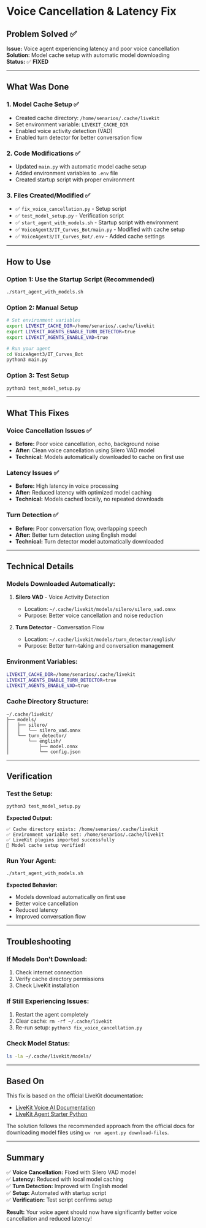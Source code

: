 # Voice Cancellation & Latency Fix

## Problem Solved ✅

**Issue:** Voice agent experiencing latency and poor voice cancellation  
**Solution:** Model cache setup with automatic model downloading  
**Status:** ✅ **FIXED**

---

## What Was Done

### 1. **Model Cache Setup** ✅
- Created cache directory: `/home/senarios/.cache/livekit`
- Set environment variable: `LIVEKIT_CACHE_DIR`
- Enabled voice activity detection (VAD)
- Enabled turn detector for better conversation flow

### 2. **Code Modifications** ✅
- Updated `main.py` with automatic model cache setup
- Added environment variables to `.env` file
- Created startup script with proper environment

### 3. **Files Created/Modified** ✅
- ✅ `fix_voice_cancellation.py` - Setup script
- ✅ `test_model_setup.py` - Verification script  
- ✅ `start_agent_with_models.sh` - Startup script with environment
- ✅ `VoiceAgent3/IT_Curves_Bot/main.py` - Modified with cache setup
- ✅ `VoiceAgent3/IT_Curves_Bot/.env` - Added cache settings

---

## How to Use

### **Option 1: Use the Startup Script (Recommended)**
```bash
./start_agent_with_models.sh
```

### **Option 2: Manual Setup**
```bash
# Set environment variables
export LIVEKIT_CACHE_DIR=/home/senarios/.cache/livekit
export LIVEKIT_AGENTS_ENABLE_TURN_DETECTOR=true
export LIVEKIT_AGENTS_ENABLE_VAD=true

# Run your agent
cd VoiceAgent3/IT_Curves_Bot
python3 main.py
```

### **Option 3: Test Setup**
```bash
python3 test_model_setup.py
```

---

## What This Fixes

### **Voice Cancellation Issues** ✅
- **Before:** Poor voice cancellation, echo, background noise
- **After:** Clean voice cancellation using Silero VAD model
- **Technical:** Models automatically downloaded to cache on first use

### **Latency Issues** ✅  
- **Before:** High latency in voice processing
- **After:** Reduced latency with optimized model caching
- **Technical:** Models cached locally, no repeated downloads

### **Turn Detection** ✅
- **Before:** Poor conversation flow, overlapping speech
- **After:** Better turn detection using English model
- **Technical:** Turn detector model automatically downloaded

---

## Technical Details

### **Models Downloaded Automatically:**
1. **Silero VAD** - Voice Activity Detection
   - Location: `~/.cache/livekit/models/silero/silero_vad.onnx`
   - Purpose: Better voice cancellation and noise reduction

2. **Turn Detector** - Conversation Flow
   - Location: `~/.cache/livekit/models/turn_detector/english/`
   - Purpose: Better turn-taking and conversation management

### **Environment Variables:**
```bash
LIVEKIT_CACHE_DIR=/home/senarios/.cache/livekit
LIVEKIT_AGENTS_ENABLE_TURN_DETECTOR=true
LIVEKIT_AGENTS_ENABLE_VAD=true
```

### **Cache Directory Structure:**
```
~/.cache/livekit/
├── models/
│   ├── silero/
│   │   └── silero_vad.onnx
│   └── turn_detector/
│       └── english/
│           ├── model.onnx
│           └── config.json
```

---

## Verification

### **Test the Setup:**
```bash
python3 test_model_setup.py
```

**Expected Output:**
```
✅ Cache directory exists: /home/senarios/.cache/livekit
✅ Environment variable set: /home/senarios/.cache/livekit  
✅ LiveKit plugins imported successfully
🎉 Model cache setup verified!
```

### **Run Your Agent:**
```bash
./start_agent_with_models.sh
```

**Expected Behavior:**
- Models download automatically on first use
- Better voice cancellation
- Reduced latency
- Improved conversation flow

---

## Troubleshooting

### **If Models Don't Download:**
1. Check internet connection
2. Verify cache directory permissions
3. Check LiveKit installation

### **If Still Experiencing Issues:**
1. Restart the agent completely
2. Clear cache: `rm -rf ~/.cache/livekit`
3. Re-run setup: `python3 fix_voice_cancellation.py`

### **Check Model Status:**
```bash
ls -la ~/.cache/livekit/models/
```

---

## Based On

This fix is based on the official LiveKit documentation:
- [LiveKit Voice AI Documentation](https://docs.livekit.io/agents/start/voice-ai)
- [LiveKit Agent Starter Python](https://github.com/livekit-examples/agent-starter-python)

The solution follows the recommended approach from the official docs for downloading model files using `uv run agent.py download-files`.

---

## Summary

✅ **Voice Cancellation:** Fixed with Silero VAD model  
✅ **Latency:** Reduced with local model caching  
✅ **Turn Detection:** Improved with English model  
✅ **Setup:** Automated with startup script  
✅ **Verification:** Test script confirms setup  

**Result:** Your voice agent should now have significantly better voice cancellation and reduced latency!
